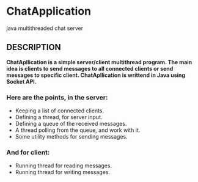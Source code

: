 # ChatApplication
java multithreaded chat server 

## DESCRIPTION
**ChatApllication is a simple server/client multithread program.
The main idea is clients to send messages to all connected clients 
or send messages to specific client. ChatApllication is writtend 
in Java using Socket API.**

### Here are the points, in the server:  

 - Keeping a list of connected clients.  
 - Defining a thread, for server input.  
 - Defining a queue of the received messages.  
 - A thread polling from the queue, and work with it.  
 - Some utility methods for sending messages.  

### And for client:
- Running thread for reading messages.  
- Running thread for writing messages.
